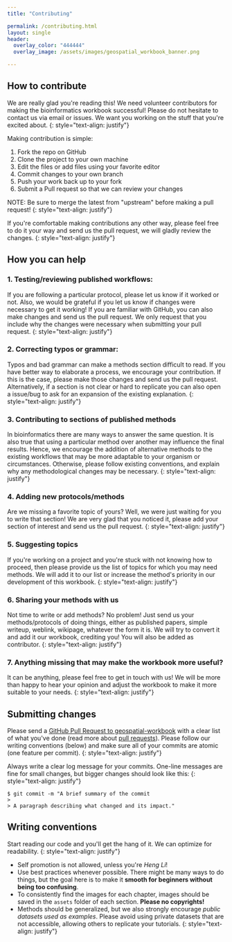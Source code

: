 ```yaml
---
title: "Contributing"

permalink: /contributing.html
layout: single
header:
  overlay_color: "444444"
  overlay_image: /assets/images/geospatial_workbook_banner.png

---
```

## How to contribute

We are really glad you're reading this! We need volunteer contributors for making the bioinformatics workbook successful! Please do not hesitate to contact us via email or issues. We want you working on the stuff that you're excited about.
{: style="text-align: justify"}

Making contribution is simple:

1. Fork the repo on GitHub
2. Clone the project to your own machine
3. Edit the files or add files using your favorite editor
4. Commit changes to your own branch
5. Push your work back up to your fork
6. Submit a Pull request so that we can review your changes

NOTE: Be sure to merge the latest from "upstream" before making a pull request!
{: style="text-align: justify"}

If you're comfortable making contributions any other way, please feel free to do it your way and send us the pull request, we will gladly review the changes.
{: style="text-align: justify"}


## How you can help

### 1. Testing/reviewing published workflows:

If you are following a particular protocol, please let us know if it worked or not. Also, we would be grateful if you let us know if changes were necessary to get it working! If you are familiar with GitHub, you can also make changes and send us the pull request. We only request that you include why the changes were necessary when submitting your pull request.
{: style="text-align: justify"}

### 2. Correcting typos or grammar:

Typos and bad grammar can make a methods section difficult to read. If you have better way to elaborate a process, we encourage your contribution. If this is the case, please make those changes and send us the pull request. Alternatively, if a section is not clear or hard to replicate you can also open a issue/bug to ask for an expansion of the existing explanation.
{: style="text-align: justify"}

### 3. Contributing to sections of published methods

In bioinformatics there are many ways to answer the same question. It is also true that using a particular method over another may influence the final results. Hence, we encourage the addition of alternative methods to the existing workflows that may be more adaptable to your organism or circumstances. Otherwise, please follow existing conventions, and explain why any methodological changes may be necessary.
{: style="text-align: justify"}

### 4. Adding new protocols/methods

Are we missing a favorite topic of yours? Well, we were just waiting for you to write that section! We are very glad that you noticed it, please add your section of interest and send us the pull request.
{: style="text-align: justify"}

### 5. Suggesting topics

If you're working on a project and you're stuck with not knowing how to proceed, then please provide us the list of topics for which you may need methods. We will add it to our list or increase the method's priority in our development of this workbook.
{: style="text-align: justify"}

### 6. Sharing your methods with us

Not time to write or add methods? No problem! Just send us your methods/protocols of doing things, either as published papers, simple writeup, weblink, wikipage, whatever the form it is. We will try to convert it and add it our workbook, crediting you! You will also be added as contributor.
{: style="text-align: justify"}

### 7. Anything missing that may make the workbook more useful?

It can be anything, please feel free to get in touch with us! We will be more than happy to hear your opinion and adjust the workbook to make it more suitable to your needs.
{: style="text-align: justify"}




## Submitting changes

Please send a [GitHub Pull Request to geospatial-workbook](https://github.com/ISUgenomics/geospatialworkbook/pull/new/master) with a clear list of what you've done (read more about [pull requests](https://help.github.com/en/articles/about-pull-requests)). Please follow our writing conventions (below) and make sure all of your commits are atomic (one feature per commit).
{: style="text-align: justify"}

Always write a clear log message for your commits. One-line messages are fine for small changes, but bigger changes should look like this:
{: style="text-align: justify"}

    $ git commit -m "A brief summary of the commit
    >
    > A paragraph describing what changed and its impact."

## Writing conventions

Start reading our code and you'll get the hang of it. We can optimize for readability.
{: style="text-align: justify"}

  * Self promotion is not allowed, unless you're _Heng Li_!
  * Use best practices whenever possible. There might be many ways to do things, but the goal here is to make it **smooth for beginners without being too confusing**.
  * To consistently find the images for each chapter, images should be saved in the `assets` folder of each section. **Please no copyrights!**
  * Methods should be generalized, but we also strongly encourage _public datasets used as examples_. Please avoid using private datasets that are not accessible, allowing others to replicate your tutorials.
  {: style="text-align: justify"}
